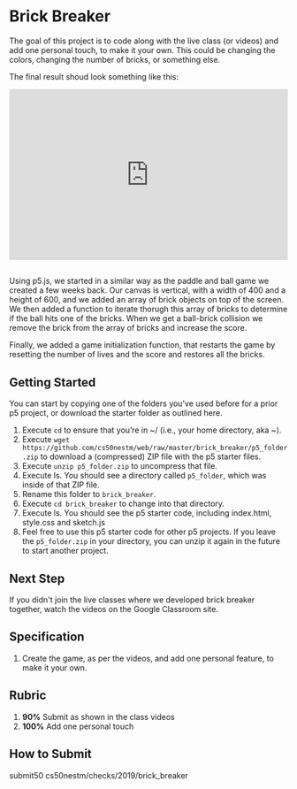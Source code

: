 # Brick Breaker

The goal of this project is to code along with the live class (or videos) and add one personal touch, to make it your own. This could be changing the colors, changing the number of bricks, or something else.

<style type="text/css">
.iframe_container {
	position: relative;
	padding-bottom: 56.25%; 
	padding-top: 25px;
	height: 0;
	margin-bottom: 30px;
}

.iframe_container iframe {
	position: absolute;
	top: 0;
	left: 0;
	width: 100%;
	height: 100%;
}
</style>

The final result shoud look something like this:

<div class="iframe_container">
<iframe src="https://www.youtube.com/embed/UvXiMSsKpbs" frameborder="0" allow="accelerometer; autoplay; encrypted-media; gyroscope; picture-in-picture" allowfullscreen></iframe>
</div>

Using p5.js, we started in a similar way as the paddle and ball game we created a few weeks back. Our canvas is vertical, with a width of 400 and a height of 600, and we added an array of brick objects on top of the screen. We then added a function to iterate thorugh this array of bricks to determine if the ball hits one of the bricks. When we get a ball-brick collision we remove the brick from the array of bricks and increase the score.

Finally, we added a game initialization function, that restarts the game by resetting the number of lives and the score and restores all the bricks.

## Getting Started

You can start by copying one of the folders you've used before for a prior p5 project, or download the starter folder as outlined here.

1. Execute `cd` to ensure that you’re in ~/ (i.e., your home directory, aka ~).
2. Execute `wget https://github.com/cs50nestm/web/raw/master/brick_breaker/p5_folder.zip` to download a (compressed) ZIP file with the p5 starter files.
1. Execute `unzip p5_folder.zip` to uncompress that file.
1. Execute ls. You should see a directory called `p5_folder`, which was inside of that ZIP file.
1. Rename this folder to `brick_breaker`.
1. Execute `cd brick_breaker` to change into that directory.
1. Execute ls. You should see the p5 starter code, including index.html, style.css and sketch.js
1. Feel free to use this p5 starter code for other p5 projects. If you leave the `p5_folder.zip` in your directory, you can unzip it again in the future to start another project.

## Next Step

If you didn't join the live classes where we developed brick breaker together, watch the videos on the Google Classroom site.

## Specification

1. Create the game, as per the videos, and add one personal feature, to make it your own.

## Rubric

1. **90%** Submit as shown in the class videos
1. **100%** Add one personal touch

## How to Submit

submit50 cs50nestm/checks/2019/brick_breaker


